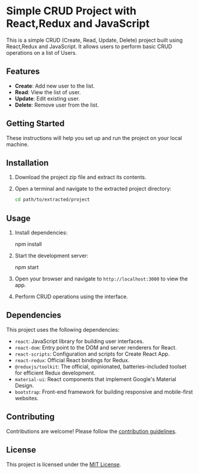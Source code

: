 # Simple CRUD Project with React,Redux and JavaScript

This is a simple CRUD (Create, Read, Update, Delete) project built using React,Redux and JavaScript. It allows users to perform basic CRUD operations on a list of Users.

## Features

- **Create**: Add new user to the list.
- **Read**: View the list of user.
- **Update**: Edit existing user.
- **Delete**: Remove user from the list.

## Getting Started

These instructions will help you set up and run the project on your local machine.

## Installation

1. Download the project zip file and extract its contents.

2. Open a terminal and navigate to the extracted project directory:

   ```bash
   cd path/to/extracted/project

## Usage

1. Install dependencies:

    npm install

2. Start the development server:

   npm start

3. Open your browser and navigate to `http://localhost:3000` to view the app.

4. Perform CRUD operations using the interface.

## Dependencies

This project uses the following dependencies:

- `react`: JavaScript library for building user interfaces.
- `react-dom`: Entry point to the DOM and server renderers for React.
- `react-scripts`: Configuration and scripts for Create React App.
- `react-redux`: Official React bindings for Redux.
- `@reduxjs/toolkit`: The official, opinionated, batteries-included toolset for efficient Redux development.
- `material-ui`: React components that implement Google's Material Design.
- `bootstrap`: Front-end framework for building responsive and mobile-first websites.

## Contributing

Contributions are welcome! Please follow the [contribution guidelines](CONTRIBUTING.md).

## License

This project is licensed under the [MIT License](LICENSE).
